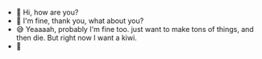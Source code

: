 - 👋 Hi, how are you?
- 🙂 I'm fine, thank you, what about you?
- 😅 Yeaaaah, probably I'm fine too. just want to make tons of things, and then die. But right now I want a kiwi.
- 🥝
<!---
napakenjack/napakenjack is a ✨ special ✨ repository because its `README.md` (this file) appears on your GitHub profile.
You can click the Preview link to take a look at your changes.
--->
